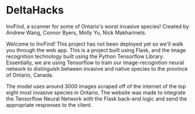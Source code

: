 # DeltaHacks
InvFind, a scanner for some of Ontario's worst invasive species!
Created by Andrew Wang, Connor Byers, Molly Yu, Nick Makharinets.

Welcome to InvFind! This project has not been deployed yet so we'll walk you through the web app. This is a project built
using Flask, and the image recognition technology built using the Python Tensorflow Library. Essentially, we are using
Tensorflow to train our image-recognition neural network to distinguish between invasive and native species to the province of
Ontario, Canada. 

The model uses around 3000 images scraped off of the internet of the top eight most invasive species in Ontario. The website was made to integrate the Tensorflow Neural Network with the Flask back-end logic and send the appropriate responses to the client.
